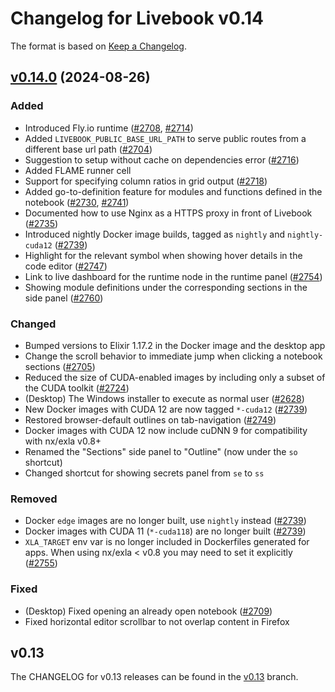 # Changelog for Livebook v0.14

The format is based on [Keep a Changelog](https://keepachangelog.com/en/1.0.0/).

## [v0.14.0](https://github.com/livebook-dev/livebook/tree/v0.14.0) (2024-08-26)

### Added

* Introduced Fly.io runtime ([#2708](https://github.com/livebook-dev/livebook/pull/2708), [#2714](https://github.com/livebook-dev/livebook/pull/2714))
* Added `LIVEBOOK_PUBLIC_BASE_URL_PATH` to serve public routes from a different base url path ([#2704](https://github.com/livebook-dev/livebook/pull/2704))
* Suggestion to setup without cache on dependencies error ([#2716](https://github.com/livebook-dev/livebook/pull/2716))
* Added FLAME runner cell
* Support for specifying column ratios in grid output ([#2718](https://github.com/livebook-dev/livebook/pull/2718))
* Added go-to-definition feature for modules and functions defined in the notebook ([#2730](https://github.com/livebook-dev/livebook/pull/2730), [#2741](https://github.com/livebook-dev/livebook/pull/2741))
* Documented how to use Nginx as a HTTPS proxy in front of Livebook ([#2735](https://github.com/livebook-dev/livebook/pull/2735))
* Introduced nightly Docker image builds, tagged as `nightly` and `nightly-cuda12` ([#2739](https://github.com/livebook-dev/livebook/pull/2739))
* Highlight for the relevant symbol when showing hover details in the code editor ([#2747](https://github.com/livebook-dev/livebook/pull/2747))
* Link to live dashboard for the runtime node in the runtime panel ([#2754](https://github.com/livebook-dev/livebook/pull/2754))
* Showing module definitions under the corresponding sections in the side panel ([#2760](https://github.com/livebook-dev/livebook/pull/2760))

### Changed

* Bumped versions to Elixir 1.17.2 in the Docker image and the desktop app
* Change the scroll behavior to immediate jump when clicking a notebook sections ([#2705](https://github.com/livebook-dev/livebook/pull/2705))
* Reduced the size of CUDA-enabled images by including only a subset of the CUDA toolkit ([#2724](https://github.com/livebook-dev/livebook/pull/2724))
* (Desktop) The Windows installer to execute as normal user ([#2628](https://github.com/livebook-dev/livebook/pull/2628))
* New Docker images with CUDA 12 are now tagged `*-cuda12` ([#2739](https://github.com/livebook-dev/livebook/pull/2739))
* Restored browser-default outlines on tab-navigation ([#2749](https://github.com/livebook-dev/livebook/pull/2749))
* Docker images with CUDA 12 now include cuDNN 9 for compatibility with nx/exla v0.8+
* Renamed the "Sections" side panel to "Outline" (now under the `so` shortcut)
* Changed shortcut for showing secrets panel from `se` to `ss`

### Removed

* Docker `edge` images are no longer built, use `nightly` instead ([#2739](https://github.com/livebook-dev/livebook/pull/2739))
* Docker images with CUDA 11 (`*-cuda118`) are no longer built ([#2739](https://github.com/livebook-dev/livebook/pull/2739))
* `XLA_TARGET` env var is no longer included in Dockerfiles generated for apps. When using nx/exla < v0.8 you may need to set it explicitly ([#2755](https://github.com/livebook-dev/livebook/pull/2755))

### Fixed

* (Desktop) Fixed opening an already open notebook ([#2709](https://github.com/livebook-dev/livebook/pull/2709))
* Fixed horizontal editor scrollbar to not overlap content in Firefox

## v0.13

The CHANGELOG for v0.13 releases can be found in the [v0.13](https://github.com/livebook-dev/livebook/tree/v0.13/CHANGELOG.md) branch.

